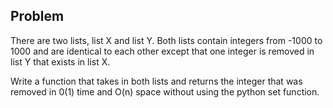 ## Problem
There are two lists, list X and list Y. Both lists contain integers from -1000 to 1000 and are identical to each other except that one integer is removed in list Y that exists in list X.

Write a function that takes in both lists and returns the integer that was removed in 0(1) time and O(n) space without using the python set function.

<!-- ## Solution
This question is a definition of a trick question. It's not really a python or algorithms question but more of a brain teaser meant to give you a problem to be solved in a creative way.

The question is asking how you figure out the number that is missing from list Y, which is identical to list X, except that one number is missing. We could loop through one list, create a hashmap, and figure out which element doesn't exist but that wouldn't be done in O(1) time.

Before getting into the coding, think about it logically - how would you find the answer to this?

The quick and simple solution is to **sum up all the numbers in X and sum up all the numbers in Y and subtract the sum of X from the sum of Y**, and that gives you the number that's missing. Because the elements in the list are integers, it adds a different dimension to the problem in creativity rather than the typical approach of data structures and algorithms.

```
def return_missing_integer(list_x, list_y):
    return sum(list_x) - sum(list_y)
```

Always ask follow up questions when given constraints. The interviewer could be holding back assumptions that would not ever be known without asking for more clarification. Some example would be:
- Is the list sorted?
- Is one of the lists the set of all integers from -1000 to 1000?
- Are any built in functions allowed besides the set function? -->
